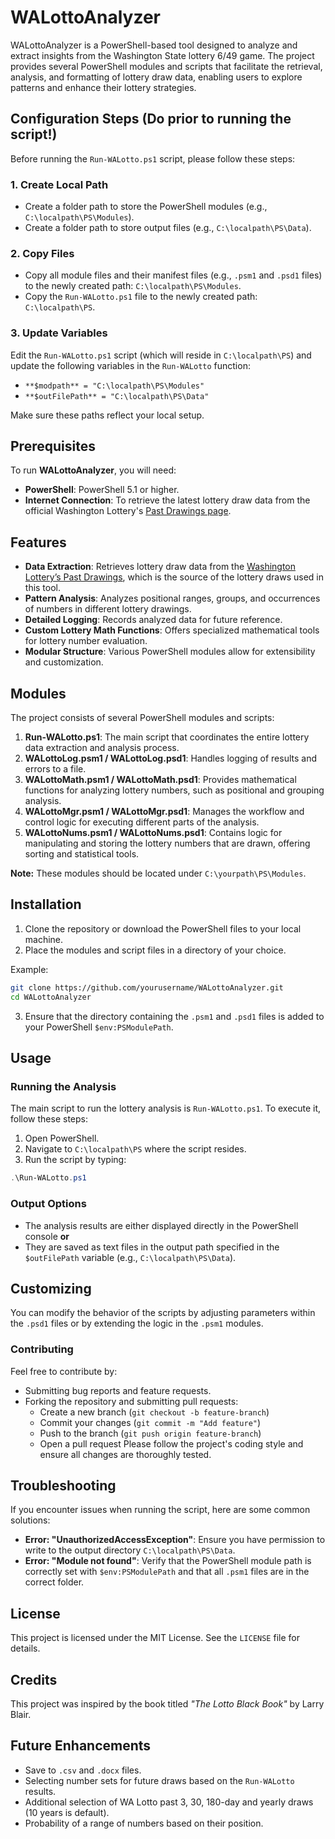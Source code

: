 # WALottoAnalyzer

WALottoAnalyzer is a PowerShell-based tool designed to analyze and extract insights from the Washington State lottery 6/49 game. The project provides several PowerShell modules and scripts that facilitate the retrieval, analysis, and formatting of lottery draw data, enabling users to explore patterns and enhance their lottery strategies.

## Configuration Steps (Do prior to running the script!)
Before running the `Run-WALotto.ps1` script, please follow these steps:

### 1. Create Local Path
- Create a folder path to store the PowerShell modules (e.g., `C:\localpath\PS\Modules`).
- Create a folder path to store output files (e.g., `C:\localpath\PS\Data`).

### 2. Copy Files
- Copy all module files and their manifest files (e.g., `.psm1` and `.psd1` files) to the newly created path: `C:\localpath\PS\Modules`.
- Copy the `Run-WALotto.ps1` file to the newly created path: `C:\localpath\PS`.

### 3. Update Variables
Edit the `Run-WALotto.ps1` script (which will reside in `C:\localpath\PS`) and update the following variables in the `Run-WALotto` function:
- `**$modpath** = "C:\localpath\PS\Modules"`
- `**$outFilePath** = "C:\localpath\PS\Data"`

Make sure these paths reflect your local setup.

## Prerequisites
To run **WALottoAnalyzer**, you will need:
- **PowerShell**: PowerShell 5.1 or higher.
- **Internet Connection**: To retrieve the latest lottery draw data from the official Washington Lottery's [Past Drawings page](https://www.walottery.com/winningnumbers/PastDrawings.aspx?gamename=lotto&unittype=draw&unitcount=10).

## Features
- **Data Extraction**: Retrieves lottery draw data from the [Washington Lottery’s Past Drawings](https://www.walottery.com/winningnumbers/PastDrawings.aspx?gamename=lotto&unittype=draw&unitcount=10), which is the source of the lottery draws used in this tool.
- **Pattern Analysis**: Analyzes positional ranges, groups, and occurrences of numbers in different lottery drawings.
- **Detailed Logging**: Records analyzed data for future reference.
- **Custom Lottery Math Functions**: Offers specialized mathematical tools for lottery number evaluation.
- **Modular Structure**: Various PowerShell modules allow for extensibility and customization.

## Modules
The project consists of several PowerShell modules and scripts:
1. **Run-WALotto.ps1**: The main script that coordinates the entire lottery data extraction and analysis process.
2. **WALottoLog.psm1 / WALottoLog.psd1**: Handles logging of results and errors to a file.
3. **WALottoMath.psm1 / WALottoMath.psd1**: Provides mathematical functions for analyzing lottery numbers, such as positional and grouping analysis.
4. **WALottoMgr.psm1 / WALottoMgr.psd1**: Manages the workflow and control logic for executing different parts of the analysis.
5. **WALottoNums.psm1 / WALottoNums.psd1**: Contains logic for manipulating and storing the lottery numbers that are drawn, offering sorting and statistical tools.

**Note:** These modules should be located under `C:\yourpath\PS\Modules`.

## Installation
1. Clone the repository or download the PowerShell files to your local machine.
2. Place the modules and script files in a directory of your choice.

Example:
```bash
git clone https://github.com/yourusername/WALottoAnalyzer.git
cd WALottoAnalyzer
```
3. Ensure that the directory containing the `.psm1` and `.psd1` files is added to your PowerShell `$env:PSModulePath`.

## Usage

### Running the Analysis
The main script to run the lottery analysis is `Run-WALotto.ps1`. To execute it, follow these steps:
1. Open PowerShell.
2. Navigate to `C:\localpath\PS` where the script resides.
3. Run the script by typing:
```powershell
.\Run-WALotto.ps1
```
### Output Options
- The analysis results are either displayed directly in the PowerShell console **or**
- They are saved as text files in the output path specified in the `$outFilePath` variable (e.g., `C:\localpath\PS\Data`).

## Customizing

You can modify the behavior of the scripts by adjusting parameters within the `.psd1` files or by extending the logic in the `.psm1` modules.

### Contributing
Feel free to contribute by:
- Submitting bug reports and feature requests.
- Forking the repository and submitting pull requests:
     - Create a new branch (`git checkout -b feature-branch`)
     - Commit your changes (`git commit -m "Add feature"`)
     - Push to the branch (`git push origin feature-branch`)
     - Open a pull request
Please follow the project's coding style and ensure all changes are thoroughly tested.

## Troubleshooting
If you encounter issues when running the script, here are some common solutions:
- **Error: "UnauthorizedAccessException"**: Ensure you have permission to write to the output directory `C:\localpath\PS\Data`.
- **Error: "Module not found"**: Verify that the PowerShell module path is correctly set with `$env:PSModulePath` and that all `.psm1` files are in the correct folder.

## License
This project is licensed under the MIT License. See the `LICENSE` file for details.

## Credits
This project was inspired by the book titled *"The Lotto Black Book"* by Larry Blair.

## Future Enhancements
- Save to `.csv` and `.docx` files.
- Selecting number sets for future draws based on the `Run-WALotto` results.
- Additional selection of WA Lotto past 3, 30, 180-day and yearly draws (10 years is default).
- Probability of a range of numbers based on their position.
